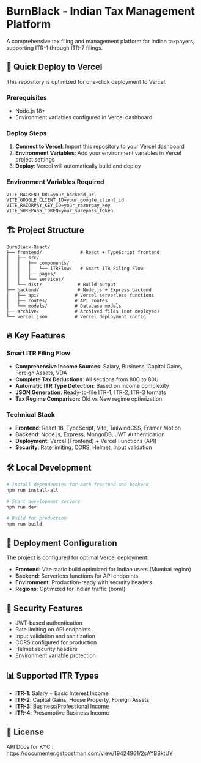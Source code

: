 # BurnBlack - Indian Tax Management Platform

A comprehensive tax filing and management platform for Indian taxpayers, supporting ITR-1 through ITR-7 filings.

## 🚀 Quick Deploy to Vercel

This repository is optimized for one-click deployment to Vercel.

### Prerequisites
- Node.js 18+
- Environment variables configured in Vercel dashboard

### Deploy Steps
1. **Connect to Vercel**: Import this repository to your Vercel dashboard
2. **Environment Variables**: Add your environment variables in Vercel project settings
3. **Deploy**: Vercel will automatically build and deploy

### Environment Variables Required
```
VITE_BACKEND_URL=your_backend_url
VITE_GOOGLE_CLIENT_ID=your_google_client_id
VITE_RAZORPAY_KEY_ID=your_razorpay_key
VITE_SUREPASS_TOKEN=your_surepass_token
```

## 🏗️ Project Structure

```
BurnBlack-React/
├── frontend/              # React + TypeScript frontend
│   ├── src/
│   │   ├── components/
│   │   │   └── ITRFlow/   # Smart ITR Filing Flow
│   │   ├── pages/
│   │   └── services/
│   └── dist/             # Build output
├── backend/              # Node.js + Express backend  
│   ├── api/             # Vercel serverless functions
│   ├── routes/          # API routes
│   └── models/          # Database models
├── archive/             # Archived files (not deployed)
└── vercel.json          # Vercel deployment config
```

## 🔥 Key Features

### Smart ITR Filing Flow
- **Comprehensive Income Sources**: Salary, Business, Capital Gains, Foreign Assets, VDA
- **Complete Tax Deductions**: All sections from 80C to 80U
- **Automatic ITR Type Detection**: Based on income complexity
- **JSON Generation**: Ready-to-file ITR-1, ITR-2, ITR-3 formats
- **Tax Regime Comparison**: Old vs New regime optimization

### Technical Stack
- **Frontend**: React 18, TypeScript, Vite, TailwindCSS, Framer Motion
- **Backend**: Node.js, Express, MongoDB, JWT Authentication
- **Deployment**: Vercel (Frontend) + Vercel Functions (API)
- **Security**: Rate limiting, CORS, Helmet, Input validation

## 🛠️ Local Development

```bash
# Install dependencies for both frontend and backend
npm run install-all

# Start development servers
npm run dev

# Build for production
npm run build
```

## 📁 Deployment Configuration

The project is configured for optimal Vercel deployment:

- **Frontend**: Vite static build optimized for Indian users (Mumbai region)
- **Backend**: Serverless functions for API endpoints
- **Environment**: Production-ready with security headers
- **Regions**: Optimized for Indian traffic (bom1)

## 🔐 Security Features

- JWT-based authentication
- Rate limiting on API endpoints
- Input validation and sanitization
- CORS configured for production
- Helmet security headers
- Environment variable protection

## 📊 Supported ITR Types

- **ITR-1**: Salary + Basic Interest Income
- **ITR-2**: Capital Gains, House Property, Foreign Assets
- **ITR-3**: Business/Professional Income
- **ITR-4**: Presumptive Business Income

## 📝 License


API Docs for KYC : https://documenter.getpostman.com/view/19424961/2sAYBSktUY

